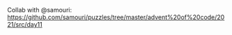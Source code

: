 Collab with @samouri: https://github.com/samouri/puzzles/tree/master/advent%20of%20code/2021/src/day11
